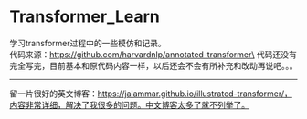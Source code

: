 # Transformer_Learn
学习transformer过程中的一些模仿和记录。\
代码来源：https://github.com/harvardnlp/annotated-transformer\
代码还没有完全写完，目前基本和原代码内容一样，以后还会不会有所补充和改动再说吧。。。
***
留一片很好的英文博客：https://jalammar.github.io/illustrated-transformer/，内容非常详细，解决了我很多的问题。中文博客太多了就不列举了。
